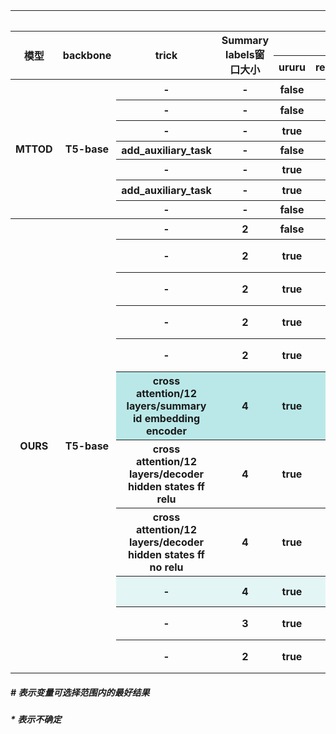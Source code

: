 <table style="text-align:center">
<tr>
<th colspan="15">TOD 实验结果</th>
</tr>
<tr>
<th rowspan="2">模型</th>
<th rowspan="2">backbone</th>
<th rowspan="2">trick</th>
<th rowspan="2">Summary labels窗口大小</th>
<th colspan="3">Encoder</th>
<th colspan="1">Decoder(Predict)</th>
<th colspan="2">实验设置</th>
<th colspan="4">得分</th>
<th rowspan="2">目录</th>
</tr>
<tr>
<th>ururu</th>
<th>resp/redx</th>
<th>context_size</th>
<th>use_truth_db</th>
<th>显卡</th>
<th>epoch</th>
<th>Inform</th>
<th>Success</th>
<th>Bleu</th>
<th>Score</th>
</tr>
<tr>
<th rowspan="7">MTTOD</th>
<th rowspan="7">T5-base</th>
<th>-</th>
<th>-</th>
<th>false</th>
<th>redx</th>
<th>-1*</th>
<th>false*</th>
<th>2080Ti</th>
<th>10</th>
<th>91.10</th>
<th>82.70</th>
<th>18.54</th>
<th>105.44</th>
<th>四卡/home/jhr/MTTOD-main/model_path</th>
</tr>
<tr>
<th>-</th>
<th>-</th>
<th>false</th>
<th>redx</th>
<th>-1*</th>
<th>true*</th>
<th>2080Ti</th>
<th>10</th>
<th>92.70</th>
<th>84.40</th>
<th>18.65</th>
<th>107.20</th>
<th>四卡/home/jhr/MTTOD-main/model_path</th>
</tr>
<tr>
<th>-</th>
<th>-</th>
<th>true</th>
<th>redx</th>
<th>2</th>
<th>true*</th>
<th>2080Ti</th>
<th>10</th>
<th>52.60</th>
<th>47.30</th>
<th>18.61</th>
<th>68.56</th>
<th>四卡/home/jhr/MTTOD-main/ururur_output_dir</th>
</tr>
<tr>
<th>add_auxiliary_task</th>
<th>-</th>
<th>false</th>
<th>redx</th>
<th>-1</th>
<th>false</th>
<th>Titan</th>
<th>9</th>
<th>89.90</th>
<th>81.20</th>
<th>18.66</th>
<th>104.21</th>
<th>Titan/home/jhr/MTTOD-main/output_dir</th>
</tr>
<tr>
<th>-</th>
<th>-</th>
<th>true</th>
<th>redx</th>
<th>-1</th>
<th>false</th>
<th>2080Ti</th>
<th>10</th>
<th>91.90</th>
<th>83.50</th>
<th>17.66</th>
<th>105.36</th>
<th>四卡/home/jhr/MTTOD-main/ururur_all_dir</th>
</tr>
<tr>
<th>add_auxiliary_task</th>
<th>-</th>
<th>true</th>
<th>redx</th>
<th>-1</th>
<th>false#</th>
<th>2080Ti</th>
<th>10</th>
<th>91.10</th>
<th>80.70</th>
<th>17.64</th>
<th>103.54</th>
<th>四卡/home/jhr/MTTOD-main/ururur_all_add_dir</th>
</tr>
<tr>
<th>-</th>
<th>-</th>
<th>false</th>
<th>redx</th>
<th>-1</th>
<th>false</th>
<th>Titan</th>
<th>10</th>
<th>90.60</th>
<th>82.10</th>
<th>18.14</th>
<th>104.49</th>
<th>Titan/home/jhr/MTTOD-main/noadd_output_dir</th>
</tr>
<tr>
<th rowspan="13">OURS</th>
<th rowspan="13">T5-base</th>
<th>-</th>
<th>2</th>
<th>false</th>
<th>redx</th>
<th>4</th>
<th>true</th>
<th>2080Ti</th>
<th>7</th>
<th>91.50</th>
<th>81.30</th>
<th>19.69</th>
<th>106.09</th>
<th>四卡/home/jhr/share_encoder/MTTOD-main/output_dir</th>
</tr>
<tr>
<th>-</th>
<th>2</th>
<th>true</th>
<th>redx</th>
<th>4</th>
<th>true</th>
<th>2080Ti</th>
<th>7</th>
<th>94.10</th>
<th>84.50</th>
<th>19.56</th>
<th>108.86</th>
<th>四卡/home/jhr/share_encoder/MTTOD-main/ururu_output</th>
</tr>
<tr>
<th>-</th>
<th>2</th>
<th>true</th>
<th>redx</th>
<th>4</th>
<th>true</th>
<th>2080Ti</th>
<th>7</th>
<th>94.10</th>
<th>84.50</th>
<th>19.56</th>
<th>108.86</th>
<th>四卡/home/jhr/share_encoder/MTTOD-main/again_output_dir</th>
</tr>
<tr>
<th>-</th>
<th>2</th>
<th>true</th>
<th>redx</th>
<th>2</th>
<th>true</th>
<th>2080Ti</th>
<th>10</th>
<th>93.80</th>
<th>84.50</th>
<th>18.70</th>
<th>107.85</th>
<th>四卡/home/jhr/share_encoder/MTTOD-main/ururu_context_size_2_output</th>
</tr>
<tr>
<th>-</th>
<th>2</th>
<th>true</th>
<th>redx</th>
<th>5</th>
<th>true</th>
<th>2080Ti</th>
<th>6</th>
<th>92.80</th>
<th>83.80</th>
<th>19.13</th>
<th>107.43</th>
<th>四卡/home/jhr/share_encoder/MTTOD-main/ws5_output_dir</th>
</tr>
<tr style="background:#bae8e8">
<th>cross attention/12 layers/summary id embedding encoder</th>
<th>4</th>
<th>true</th>
<th>redx</th>
<th>5(4)</th>
<th>true</th>
<th>Titan</th>
<th>7</th>
<th style="background:#ff7e1a">94.50</th>
<th style="background:#ff7e1a">85.90</th>
<th>19.57</th>
<th>109.77</th>
<th>Titan/home/jhr/share_encoder_cross_attention/MTTOD-main/sum_ws4_cross_encoder</th>
</tr>
<tr>
<th>cross attention/12 layers/decoder hidden states ff relu</th>
<th>4</th>
<th>true</th>
<th>redx</th>
<th>5(4)</th>
<th>true</th>
<th>Titan</th>
<th></th>
<th></th>
<th></th>
<th></th>
<th></th>
<th>Titan/home/jhr/share_encoder_cross_attention/MTTOD-main/sum_ws_4_cross_ff_relu</th>
</tr>
<tr>
<th>cross attention/12 layers/decoder hidden states ff no relu</th>
<th>4</th>
<th>true</th>
<th>redx</th>
<th>5(4)</th>
<th>true</th>
<th>Titan</th>
<th></th>
<th></th>
<th></th>
<th></th>
<th></th>
<th>Titan/home/jhr/share_encoder_cross_attention/MTTOD-main/sum_ws_4_cross_ff_norelu</th>
</tr>
<tr style="background:#e3f6f5">
<th>-</th>
<th>4</th>
<th>true</th>
<th>redx</th>
<th>5(4)</th>
<th>true</th>
<th>Titan</th>
<th>7</th>
<th>93.90</th>
<th>85.20</th>
<th style="background:#ff7e1a">19.86</th>
<th>109.41</th>
<th>Titan/home/jhr/share_encoder_cross_attention/MTTOD-main/sum_ws4_nocross_dir</th>
</tr>
<tr>
<th>-</th>
<th>3</th>
<th>true</th>
<th>redx</th>
<th>4(3)</th>
<th>true</th>
<th>2080Ti</th>
<th>10</th>
<th>93.50</th>
<th>84.40</th>
<th>18.79</th>
<th>107.74</th>
<th>四卡/home/jhr/share_encoder/MTTOD-main/sum_ws_3_dir</th>
</tr>
<tr>
<th>-</th>
<th>2</th>
<th>true</th>
<th>redx</th>
<th>3(2)</th>
<th>true</th>
<th>2080Ti</th>
<th>10</th>
<th>92.70</th>
<th>83.80</th>
<th>18.98</th>
<th>107.23</th>
<th>四卡/home/jhr/share_encoder/MTTOD-main/sum_ws_2_dir</th>
</tr>
</table>

##### # 表示变量可选择范围内的最好结果

##### * 表示不确定